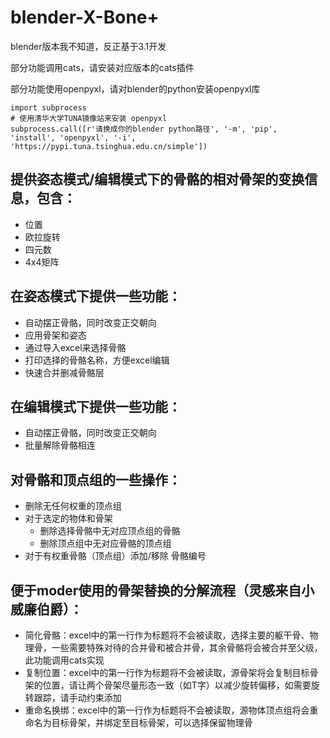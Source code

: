 # blender-X-Bone+
blender版本我不知道，反正基于3.1开发

部分功能调用cats，请安装对应版本的cats插件

部分功能使用openpyxl，请对blender的python安装openpyxl库
```
import subprocess
# 使用清华大学TUNA镜像站来安装 openpyxl
subprocess.call([r'请换成你的blender python路径', '-m', 'pip', 'install', 'openpyxl', '-i', 'https://pypi.tuna.tsinghua.edu.cn/simple'])
```
## 提供姿态模式/编辑模式下的骨骼的相对骨架的变换信息，包含：
- 位置
- 欧拉旋转
- 四元数
- 4x4矩阵

## 在姿态模式下提供一些功能：
- 自动摆正骨骼，同时改变正交朝向
- 应用骨架和姿态
- 通过导入excel来选择骨骼
- 打印选择的骨骼名称，方便excel编辑
- 快速合并删减骨骼层

## 在编辑模式下提供一些功能：
- 自动摆正骨骼，同时改变正交朝向
- 批量解除骨骼相连

## 对骨骼和顶点组的一些操作：
- 删除无任何权重的顶点组
- 对于选定的物体和骨架
  - 删除选择骨骼中无对应顶点组的骨骼
  - 删除顶点组中无对应骨骼的顶点组
- 对于有权重骨骼（顶点组）添加/移除 骨骼编号

## 便于moder使用的骨架替换的分解流程（灵感来自小威廉伯爵）：
- 简化骨骼：excel中的第一行作为标题将不会被读取，选择主要的躯干骨、物理骨，一些需要特殊对待的合并骨和被合并骨，其余骨骼将会被合并至父级，此功能调用cats实现
- 复制位置：excel中的第一行作为标题将不会被读取，源骨架将会复制目标骨架的位置，请让两个骨架尽量形态一致（如T字）以减少旋转偏移，如需要旋转跟踪，请手动约束添加
- 重命名换绑：excel中的第一行作为标题将不会被读取，源物体顶点组将会重命名为目标骨架，并绑定至目标骨架，可以选择保留物理骨
